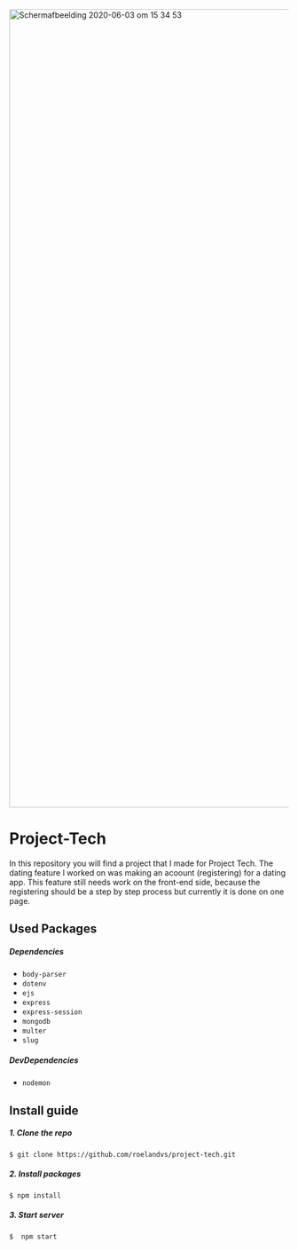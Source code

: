 <img width="1440" alt="Schermafbeelding 2020-06-03 om 15 34 53" src="https://user-images.githubusercontent.com/59770136/83645710-164b8b00-a5b3-11ea-8416-00d36624af4c.png">


# Project-Tech
In this repository you will find a project that I made for Project Tech. The dating feature I worked on was making an acoount (registering) for a dating app. This feature still needs work on the front-end side, because the registering should be a step by step process but currently it is done on one page.

## Used Packages
##### Dependencies
- `body-parser`
- `dotenv`
- `ejs`
- `express`
- `express-session`
- `mongodb`
- `multer`
- `slug`

##### DevDependencies
- `nodemon`

## Install guide
##### 1. Clone the repo
```
$ git clone https://github.com/roelandvs/project-tech.git
```

##### 2. Install packages
```
$ npm install
```

##### 3. Start server
```
$  npm start
```
